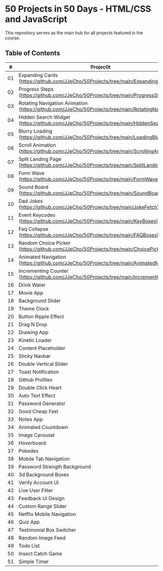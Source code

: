 # 50 Projects in 50 Days - HTML/CSS and JavaScript

This repository serves as the main hub for all projects featured in the course.

## Table of Contents

|  #  | Projec0t | Live Demo |
| :-: | --------------------------------------------------------------------------------------------------------- | --------------------------------------------------------------------------------- |
| 01  | Expanding Cards (https://github.com/JJeCho/50Projects/tree/main/ExpandingCards) | Live Demo (https://jjecho.github.io/50Projects/ExpandingCards/) |
| 02  | Progress Steps (https://github.com/JJeCho/50Projects/tree/main/ProgressSteps) | Live Demo (https://jjecho.github.io/50Projects/ProgressSteps/) |
| 03  | Rotating Navigation Animation (https://github.com/JJeCho/50Projects/tree/main/RotatingNavigation)| Live Demo (https://jjecho.github.io/50Projects/RotatingNavigation/) |
| 04  | Hidden Search Widget (https://github.com/JJeCho/50Projects/tree/main/HiddenSearch) | Live Demo (https://jjecho.github.io/50Projects/HiddenSearch/) |
| 05  | Blurry Loading (https://github.com/JJeCho/50Projects/tree/main/LoadingBlur) | Live Demo (https://jjecho.github.io/50Projects/LoadingBlur/) |
| 06  | Scroll Animation (https://github.com/JJeCho/50Projects/tree/main/ScrollingAnimation) | Live Demo (https://jjecho.github.io/50Projects/ScrollingAnimation/) |
| 07  | Split Landing Page (https://github.com/JJeCho/50Projects/tree/main/SplitLandingPage) | Live Demo (https://jjecho.github.io/50Projects/SplitLandingPage/) |
| 08  | Form Wave (https://github.com/JJeCho/50Projects/tree/main/FormWaveAnimation) | Live Demo (https://jjecho.github.io/50Projects/FormWaveAnimation/) |
| 09  | Sound Board (https://github.com/JJeCho/50Projects/tree/main/SoundBoard) | Live Demo (https://jjecho.github.io/50Projects/SoundBoard/) |
| 10  | Dad Jokes (https://github.com/JJeCho/50Projects/tree/main/JokeFetch) | Live Demo (https://jjecho.github.io/50Projects/JokeFetch/) |
| 11  | Event Keycodes (https://github.com/JJeCho/50Projects/tree/main/KeyBoxes) | Live Demo (https://jjecho.github.io/50Projects/KeyBoxes/) |
| 12  | Faq Collapse (https://github.com/JJeCho/50Projects/tree/main/FAQBoxes) | Live Demo (https://jjecho.github.io/50Projects/FAQBoxes/) 
| 13  | Random Choice Picker (https://github.com/JJeCho/50Projects/tree/main/ChoicePicker) | Live Demo (https://jjecho.github.io/50Projects/ChoicePicker/) |
| 14  | Animated Navigation (https://github.com/JJeCho/50Projects/tree/main/AnimatedNavigation) | Live Demo (https://jjecho.github.io/50Projects/AnimatedNavigation/) |
| 15  | Incrementing Counter (https://github.com/JJeCho/50Projects/tree/main/IncrementCounter) | Live Demo (https://jjecho.github.io/50Projects/IncrementCounter/) |
| 16  | Drink Water | Live Demo |
| 17  | Movie App | Live Demo |
| 18  | Background Slider | Live Demo |
| 19  | Theme Clock | Live Demo |
| 20  | Button Ripple Effect| Live Demo |
| 21  | Drag N Drop | Live Demo |
| 22  | Drawing App | Live Demo |
| 23  | Kinetic Loader | Live Demo |
| 24  | Content Placeholder| Live Demo |
| 25  | Sticky Navbar  | Live Demo |
| 26  | Double Vertical Slider | Live Demo |
| 27  | Toast Notification| Live Demo |
| 28  | Github Profiles| Live Demo |
| 29  | Double Click Heart| Live Demo |
| 30  | Auto Text Effect  | Live Demo |
| 31  | Password Generator| Live Demo |
| 32  | Good Cheap Fast| Live Demo |
| 33  | Notes App | Live Demo |
| 34  | Animated Countdown| Live Demo |
| 35  | Image Carousel | Live Demo |
| 36  | Hoverboard| Live Demo |
| 37  | Pokedex| Live Demo |
| 38  | Mobile Tab Navigation  | Live Demo |
| 39  | Password Strength Background  | Live Demo |
| 40  | 3d Background Boxes| Live Demo |
| 41  | Verify Account Ui | Live Demo |
| 42  | Live User Filter  | Live Demo |
| 43  | Feedback Ui Design| Live Demo |
| 44  | Custom Range Slider | Live Demo |
| 45  | Netflix Mobile Navigation | Live Demo |
| 46  | Quiz App  | Live Demo |
| 47  | Testimonial Box Switcher| Live Demo |
| 48  | Random Image Feed  | Live Demo |
| 49  | Todo List | Live Demo |
| 50  | Insect Catch Game  | Live Demo |
| 51  | Simple Timer| Live Demo |
